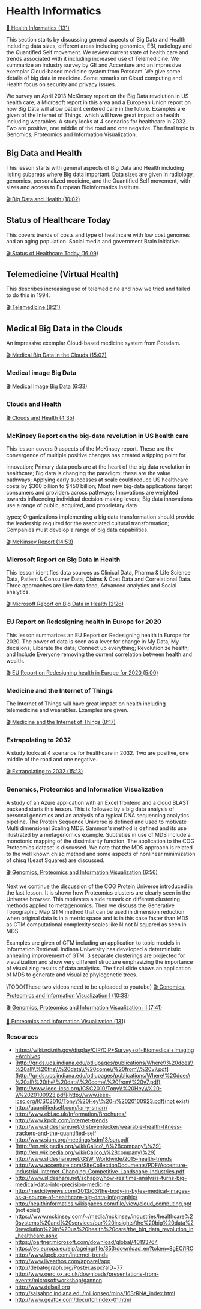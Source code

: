 # Health Informatics

[:scroll: Health Informatics
(131)](https://drive.google.com/open?id=0B6wqDMIyK2P7UGRJNmlkYkNkQk0)

This section starts by discussing general aspects of Big Data and Health
including data sizes, different areas including genomics, EBI, radiology
and the Quantified Self movement. We review current state of health care
and trends associated with it including increased use of Telemedicine.
We summarize an industry survey by GE and Accenture and an impressive
exemplar Cloud-based medicine system from Potsdam. We give some details
of big data in medicine. Some remarks on Cloud computing and Health
focus on security and privacy issues.

We survey an April 2013 McKinsey report on the Big Data revolution in US
health care; a Microsoft report in this area and a European Union report
on how Big Data will allow patient centered care in the future. Examples
are given of the Internet of Things, which will have great impact on
health including wearables. A study looks at 4 scenarios for healthcare
in 2032. Two are positive, one middle of the road and one negative. The
final topic is Genomics, Proteomics and Information Visualization.

## Big Data and Health

This lesson starts with general aspects of Big Data and Health including
listing subareas where Big data important. Data sizes are given in
radiology, genomics, personalized medicine, and the Quantified Self
movement, with sizes and access to European Bioinformatics Institute.

[:clapper: Big Data and Health
(10:02)](https://www.youtube.com/watch?v=ZkM-yZJQ1Cg)

## Status of Healthcare Today

This covers trends of costs and type of healthcare with low cost genomes
and an aging population. Social media and government Brain initiative.

[:clapper: Status of Healthcare Today
(16:09)](https://www.youtube.com/watch?v=x9TpdMBqYrk)

## Telemedicine (Virtual Health)

This describes increasing use of telemedicine and how we tried and
failed to do this in 1994.

[:clapper: Telemedicine
(8:21)](https://www.youtube.com/watch?v=Pe4CVXQaL_U)

## Medical Big Data in the Clouds

An impressive exemplar Cloud-based medicine system from Potsdam.

[:clapper: Medical Big Data in the Clouds
(15:02)](https://www.youtube.com/watch?v=GldSVijkJcM)

### Medical image Big Data

[:clapper: Medical Image Big Data
(6:33)](https://www.youtube.com/watch?v=GOcVtwx2R2k)

### Clouds and Health

[:clapper: Clouds and Health (4:35)](http://youtu.be/9Whkl_UPS5g)

### McKinsey Report on the big-data revolution in US health care

This lesson covers 9 aspects of the McKinsey report. These are the
convergence of multiple positive changes has created a tipping point for

innovation; Primary data pools are at the heart of the big data
revolution in healthcare; Big data is changing the paradigm: these are
the value pathways; Applying early successes at scale could reduce US
healthcare costs by \$300 billion to \$450 billion; Most new big-data
applications target consumers and providers across pathways; Innovations
are weighted towards influencing individual decision-making levers; Big
data innovations use a range of public, acquired, and proprietary data

types; Organizations implementing a big data transformation should
provide the leadership required for the associated cultural
transformation; Companies must develop a range of big data capabilities.

[:clapper: McKinsey Report
(14:53)](https://www.youtube.com/watch?v=fu-TWnIk980)

### Microsoft Report on Big Data in Health

This lesson identifies data sources as Clinical Data, Pharma & Life
Science Data, Patient & Consumer Data, Claims & Cost Data and
Correlational Data. Three approaches are Live data feed, Advanced
analytics and Social analytics.

[:clapper: Microsoft Report on Big Data in Health
(2:26)](http://youtu.be/PjffvVgj1PE)

### EU Report on Redesigning health in Europe for 2020

This lesson summarizes an EU Report on Redesigning health in Europe for
2020. The power of data is seen as a lever for change in My Data, My
decisions; Liberate the data; Connect up everything; Revolutionize
health; and Include Everyone removing the current correlation between
health and wealth.

[:clapper: EU Report on Redesigning health in Europe for 2020
(5:00)](http://youtu.be/9mbt_ZSs0iw)

### Medicine and the Internet of Things

The Internet of Things will have great impact on health including
telemedicine and wearables. Examples are given.

[:clapper: Medicine and the Internet of Things
(8:17)](https://www.youtube.com/watch?v=Jk3EeFzZnuU)

### Extrapolating to 2032

A study looks at 4 scenarios for healthcare in 2032. Two are positive,
one middle of the road and one negative.

[:clapper: Extrapolating to 2032
(15:13)](https://www.youtube.com/watch?v=a5G4HACeokg)

### Genomics, Proteomics and Information Visualization

A study of an Azure application with an Excel frontend and a cloud BLAST
backend starts this lesson. This is followed by a big data analysis of
personal genomics and an analysis of a typical DNA sequencing analytics
pipeline. The Protein Sequence Universe is defined and used to motivate
Multi dimensional Scaling MDS. Sammon's method is defined and its use
illustrated by a metagenomics example. Subtleties in use of MDS include
a monotonic mapping of the dissimilarity function. The application to
the COG Proteomics dataset is discussed. We note that the MDS approach
is related to the well known chisq method and some aspects of nonlinear
minimization of chisq (Least Squares) are discussed.

[:clapper: Genomics, Proteomics and Information Visualization
(6:56)](https://www.youtube.com/watch?v=zGzBtxq1ZRE)

Next we continue the discussion of the COG Protein Universe introduced
in the last lesson. It is shown how Proteomics clusters are clearly seen
in the Universe browser. This motivates a side remark on different
clustering methods applied to metagenomics. Then we discuss the
Generative Topographic Map GTM method that can be used in dimension
reduction when original data is in a metric space and is in this case
faster than MDS as GTM computational complexity scales like N not N
squared as seen in MDS.

Examples are given of GTM including an application to topic models in
Information Retrieval. Indiana University has developed a deterministic
annealing improvement of GTM. 3 separate clusterings are projected for
visualization and show very different structure emphasizing the
importance of visualizing results of data analytics. The final slide
shows an application of MDS to generate and visualize phylogenetic
trees.

\TODO{These two videos need to be uploaded to youtube}
[:clapper: Genomics, Proteomics and Information Visualization I
(10:33)](https://drive.google.com/file/d/0B5plU-u0wqMobXdEQWRHWl95UTA/view?usp=sharing)

[:clapper: Genomics, Proteomics and Information Visualization: II
(7:41)](https://drive.google.com/file/d/0B5plU-u0wqModlhmdVUwdGlQNTA/view?usp=sharing)

[:scroll: Proteomics and Information Visualization
(131)](https://drive.google.com/open?id=0B8936_ytjfjmX0lEMWhMX2kwRHc)

### Resources

-   <https://wiki.nci.nih.gov/display/CIP/CIP+Survey+of+Biomedical+Imaging+Archives>
-   [http://grids.ucs.indiana.edu/ptliupages/publications/Where\\%20does\\%20all\\%20the\\%20data\\%20come\\%20from\\%20v7.pdf](http://grids.ucs.indiana.edu/ptliupages/publications/Where\%20does\%20all\%20the\%20data\%20come\%20from\%20v7.pdf)
-   [http://www.ieee-icsc.org/ICSC2010/Tony\\%20Hey\\%20-\\%2020100923.pdf](http://www.ieee-icsc.org/ICSC2010/Tony\%20Hey\%20-\%2020100923.pdf)(not exist)
-   <http://quantifiedself.com/larry-smarr/>
-   <http://www.ebi.ac.uk/Information/Brochures/>
-   <http://www.kpcb.com/internet-trends>
-   <http://www.slideshare.net/drsteventucker/wearable-health-fitness-trackers-and-the-quantified-self>
-   <http://www.siam.org/meetings/sdm13/sun.pdf>
-   [http://en.wikipedia.org/wiki/Calico\_\\%28company\\%29](http://en.wikipedia.org/wiki/Calico_\%28company\%29)
-   <http://www.slideshare.net/GSW_Worldwide/2015-health-trends>
-   <http://www.accenture.com/SiteCollectionDocuments/PDF/Accenture-Industrial-Internet-Changing-Competitive-Landscape-Industries.pdf>
-   <http://www.slideshare.net/schappy/how-realtime-analysis-turns-big-medical-data-into-precision-medicine>
-   <http://medcitynews.com/2013/03/the-body-in-bytes-medical-images-as-a-source-of-healthcare-big-data-infographic/>
-   <http://healthinformatics.wikispaces.com/file/view/cloud_computing.ppt> (not exist)
-   <https://www.mckinsey.com/~/media/mckinsey/industries/healthcare%20systems%20and%20services/our%20insights/the%20big%20data%20revolution%20in%20us%20health%20care/the_big_data_revolution_in_healthcare.ashx>
-   <https://partner.microsoft.com/download/global/40193764>
-   <https://ec.europa.eu/eip/ageing/file/353/download_en?token=8gECi1RO>
-   <http://www.kpcb.com/internet-trends>
-   <http://www.liveathos.com/apparel/app>
-   <http://debategraph.org/Poster.aspx?aID=77>
-   <http://www.oerc.ox.ac.uk/downloads/presentations-from-events/microsoftworkshop/gannon>
-   <http://www.delsall.org>
-   <http://salsahpc.indiana.edu/millionseq/mina/16SrRNA_index.html>
-   <http://www.geatbx.com/docu/fcnindex-01.html>
